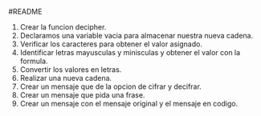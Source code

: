 #README
1. Crear la funcion  decipher.
2. Declaramos una variable vacia para almacenar nuestra nueva cadena.
3. Verificar los caracteres para obtener el valor asignado.
4. Identificar letras mayusculas y minisculas y obtener el valor con la formula.
5. Convertir los valores en letras.
6. Realizar una nueva cadena.
7. Crear un mensaje que de la opcion de cifrar y decifrar.
8. Crear un mensaje que pida una frase.
9. Crear un mensaje con el mensaje original y el mensaje en codigo.
